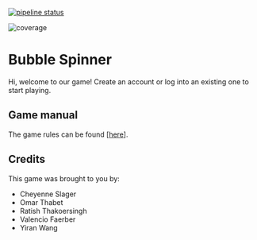 [![pipeline status](https://gitlab.ewi.tudelft.nl/cse2115/2019-2020/BS/sem-group-20/template/badges/master/pipeline.svg?style=flat)](https://gitlab.ewi.tudelft.nl/cse2115/2019-2020/BS/sem-group-20/template/commits/master)

![coverage](https://gitlab.ewi.tudelft.nl/cse2115/2019-2020/BS/sem-group-20/template/badges/master/coverage.svg?job=coverage&style=flat)

# Bubble Spinner

Hi, welcome to our game!
Create an account or log into an existing one to start playing.

## Game manual
The game rules can be found [[here](/src/main/resources/gameManual.txt)].

## Credits
This game was brought to you by:
* Cheyenne Slager
* Omar Thabet
* Ratish Thakoersingh
* Valencio Faerber
* Yiran Wang